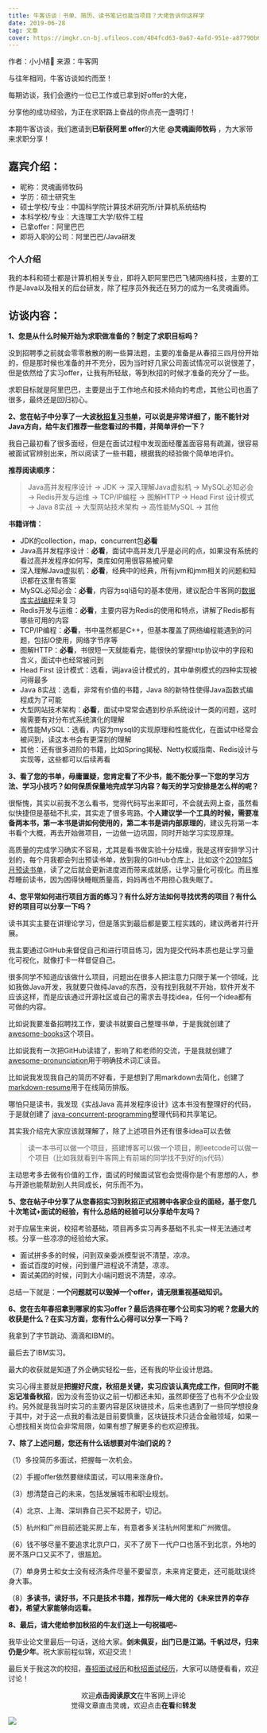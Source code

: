 ```yaml
---
title: 牛客访谈｜书单、简历、读书笔记也能当项目？大佬告诉你这样学
date: 2019-06-28
tag: 文章
cover: https://imgkr.cn-bj.ufileos.com/404fcd63-0a67-4afd-951e-a87790b65cf2.png
---
```


作者：小小桔🍊
来源：牛客网

与往年相同，牛客访谈如约而至！

每期访谈，我们会邀约一位已工作或已拿到好offer的大佬，

分享他的成功经验，为正在求职路上奋战的你点亮一盏明灯！

本期牛客访谈，我们邀请到**已斩获阿里 offer**的大佬 **@灵魂画师牧码** ，为大家带来求职分享！


## 嘉宾介绍：

- 昵称：灵魂画师牧码
- 学历：硕士研究生
- 硕士学校/专业：中国科学院计算技术研究所/计算机系统结构
- 本科学校/专业：大连理工大学/软件工程
- 已拿offer：阿里巴巴
- 即将入职的公司：阿里巴巴/Java研发


### 个人介绍

我的本科和硕士都是计算机相关专业，即将入职阿里巴巴飞猪网络科技，主要的工作是Java以及相关的后台研发，除了程序员外我还在努力的成为一名灵魂画师。

## 访谈内容：

**1、您是从什么时候开始为求职做准备的？制定了求职目标吗？**

没到招聘季之前就会零零散散的刷一些算法题，主要的准备是从春招三四月份开始的，但是那时候也准备的并不充分，因为当时好几家公司面试情况可以说很差了，但是依然给了实习offer，让我有所轻敌，等到秋招的时候才准备的充分了一些。

求职目标就是阿里巴巴，主要是出于工作地点和技术倾向的考虑，其他公司也面了很多，最终还是回归初心。


**2、您在帖子中分享了一大波[秋招复习书单](https://github.com/guanpengchn/awesome-books, "秋招复习书单")，可以说是非常详细了，能不能针对Java方向，给牛友们推荐一些您看过的书籍，并简单评价一下？**

我自己最初看了很多面经，但是在面试过程中发现面经覆盖面容易有疏漏，很容易被面试官辨别出来，所以阅读了一些书籍，根据我的经验做个简单地评价。

**推荐阅读顺序：**

> Java高并发程序设计 -> JDK -> 深入理解Java虚拟机 -> MySQL必知必会 -> Redis开发与运维 -> TCP/IP编程 -> 图解HTTP -> Head First 设计模式 -> Java 8实战 -> 大型网站技术架构 -> 高性能MySQL -> 其他

**书籍详情：**

- JDK的collection，map，concurrent包**必看**
- Java高并发程序设计：**必看**，面试中高并发几乎是必问的点，如果没有系统的看过高并发程序如何写，类库如何用很容易被问晕
- 深入理解Java虚拟机：**必看**，经典中的经典，所有jvm和jmm相关的问题和知识都在这里有答案
- MySQL必知必会：**必看**，内容为sql语句的基本使用，建议配合牛客网的[数据库实战编程](https://www.nowcoder.com/ta/sql "数据库SQL实战")来复习
- Redis开发与运维：**必看**，主要内容为Redis的使用和特点，讲解了Redis都有哪些可用的内容
- TCP/IP编程：**必看**，书中虽然都是C++，但基本覆盖了网络编程能遇到的问题，包括IO使用，网络字节序等
- 图解HTTP：**必看**，书很短一天就能看完，能很快的掌握http协议中的字段和含义，面试中也经常被问到
- Head First 设计模式：选看，讲java设计模式的，其中单例模式的四种实现被问得最多
- Java 8实战：选看，非常有价值的书籍，Java 8的新特性使得Java函数式编程成为了可能
- 大型网站技术架构：**必看**，面试中常常会遇到秒杀系统设计一类的问题，这时候需要有对分布式系统演化的理解
- 高性能MySQL：选看，内容为mysql的实现原理和性能优化，在面试中经常会被问到，读这本书会有更深刻的理解
- 其他：还有很多进阶的书籍，比如Spring揭秘、Netty权威指南、Redis设计与实现等，这些都可以后续再看

**3、看了您的书单，毋庸置疑，您肯定看了不少书，能不能分享一下您的学习方法、学习小技巧？如何保质保量地完成学习内容？每天的学习安排是怎么样的呢？**

很惭愧，其实以前我不怎么看书，觉得代码写出来即可，不会就去网上查，虽然看似快捷但是基础不扎实，其实走了很多弯路。**个人建议学一个工具的时候，需要准备两本书，第一本书是讲如何使用的，第二本书是讲内部原理的**，建议先将第一本书看个大概，再去开始做项目，一边做一边巩固，同时开始学习实现原理。

高质量的完成学习确实不容易，尤其是看书做实验十分枯燥，我是这样安排学习计划的，每个月我都会列出预读书单，放到我的GitHub仓库上，比如这个[2019年5月预读书单](https://github.com/guanpengchn/reading-list/issues/6 "2019年5月预读书单")，读了之后就会更新进度进而带来成就感，让学习量化可视化。而且推荐睡前读书，因为困得快睡眠质量高，妈妈再也不用担心我失眠了。


**4、您平常如何进行项目方面的练习？有什么好方法如何寻找优秀的项目？有什么好的项目可以分享一下吗？**

读书其实主要在讲理论学习，但是落实到最后都是要工程实践的，建议两者并行开展。

我主要通过GitHub来督促自己和进行项目练习，因为提交代码本质也是让学习量化可视化，就像打卡一样督促自己。

很多同学不知道应该做什么项目，问题出在很多人把注意力只限于某一个领域，比如我做Java开发，我就要只做纯Java的东西，没有找到我就不开始，软件开发不应该这样，而是应该通过开源社区或自己的需求去寻找idea，任何一个idea都有可做的内容。

比如说我要准备招聘找工作，要读书就要自己整理书单，于是我就创建了[awesome-books](https://github.com/guanpengchn/awesome-books "awesome-books")这个项目。

比如说我有一次把GitHub读错了，影响了和老师的交流，于是我就创建了 [awesome-pronunciation](https://github.com/guanpengchn/awesome-pronunciation "awesome-pronunciation")用于明确技术词汇读音。

比如说我发现我自己的简历不好看，于是想到了用markdown去简化，创建了 [markdown-resume](https://github.com/guanpengchn/markdown-resume "markdown-resume")用于在线简历排版。

哪怕只是读书，我发现《实战Java 高并发程序设计》这本书没有整理好的代码，于是就创建了 [java-concurrent-programming](https://github.com/guanpengchn/java-concurrent-programming "java-concurrent-programming")整理代码和共享笔记。

其实我介绍完大家应该就理解了，除了上述项目外还有很多idea可以去做

> 读一本书可以做一个项目，搭建博客可以做一个项目，刷leetcode可以做一个项目（比如我就看到牛客网上有前端的同学找不到好的js代码）

主动思考多去做有价值的工作，面试的时候面试官也会觉得你是个有思想的人，参与开源也能帮助别人共同成长，何乐而不为。


**5、您在帖子中分享了从您春招实习到秋招正式招聘中各家企业的面经，基于您几十次笔试+面试的经验，有什么总结的经验可以分享给牛友吗？**

对于应届生来说，校招考验基础，项目再多实习再多基础不扎实一样无法通过考核。分享一些凉凉的经验给大家。

- 面试拼多多的时候，问到双亲委派模型说不清楚，凉凉。
- 面试百度的时候，问到僵尸进程说不清楚，凉凉。
- 面试美团的时候，问到大小端问题说不清楚，凉凉。

总结一下就是：**一个问题就可以毁掉一个offer，请无限重视基础知识。**

**6、您在去年春招拿到哪家的实习offer？最后选择在哪个公司实习的呢？您最大的收获是什么？在实习方面，您有什么心得可以分享一下吗？**

我拿到了字节跳动、滴滴和IBM的。

最后去了IBM实习。

最大的收获就是知道了外企确实轻松一些，还有我的毕业设计思路。

实习心得主要就是**把握好尺度，秋招是关键，实习应该认真完成工作，但同时不能忘记准备秋招**，因为没有签协议之前一切都还未知，虽然即便签了也有不少企业毁约。另外就是我当时实习的主要内容是区块链技术，后来也遇到了一些同学想投身于其中，对于这一点我的看法是目前要慎重，区块链技术只适合金融领域，如果一心想找相关岗位会非常局限，如果有想了解更多的也欢迎撩我。


**7、除了上述问题，您还有什么话想要对牛油们说的？**

（1）多投简历多面试，把握每一次机会。

（2）手握offer依然要继续面试，可以用来涨身价。

（3）想清楚自己的未来，包括发展城市和职业规划。

（4）北京、上海、深圳靠自己买不起房子，切记。

（5）杭州和广州目前还能买房上车，有意者多关注杭州阿里和广州微信。

（6）钱不够尽量不要追求北京户口，买不了房下一代户口也落不到北京，外地的房不落户口又买不了，很尴尬。

（7）单身男士和女士没有经济条件尽量不要留京，未来肯定要走，还可能耽误终身大事。

（8）**多读书，读好书，不只是技术书籍，推荐阮一峰大佬的《未来世界的幸存者》，希望大家能够向远看。**


**8、最后，请大佬给参加秋招的牛友们送上一句祝福吧~**

我毕业论文里最后一句话，送给大家。**剑未佩妥，出门已是江湖。千帆过尽，归来仍是少年**。祝大家前程似锦，欢迎交流！


最后关于我这次的校招，[春招面试经历](https://mp.weixin.qq.com/s/Y_pCPegG9QP_jJtj8-_KfA)和[秋招面试经历](https://mp.weixin.qq.com/s/zPxM491zP1GiheDG_wfyOQ)，大家可以随便看看，欢迎讨论！

<span style="display:block;text-align:center;">欢迎<strong>点击阅读原文</strong>在牛客网上评论</span>
<span style="display:block;text-align:center;">觉得文章直击灵魂，欢迎点击<strong>在看</strong>和<strong>转发</strong></span>

![](https://gitee.com/guanpengchn/picture/raw/master/2020-9-11/1599805100027-image.png)